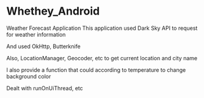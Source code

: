 # Whethey_Android
Weather Forecast Application
This application used Dark Sky API to request for weather information

And used OkHttp, Butterknife

Also, LocationManager, Geocoder, etc to get current location and city name

I also provide a function that could according to temperature to change background color

Dealt with runOnUiThread, etc
